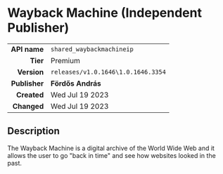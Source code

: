 # Wayback Machine (Independent Publisher)
| | |
|-:|-|
|**API name**|`shared_waybackmachineip`|
|**Tier**|Premium|
|**Version**|`releases/v1.0.1646\1.0.1646.3354`|
|**Publisher**|**Fördős András**|
|**Created**|Wed Jul 19 2023|
|**Changed**|Wed Jul 19 2023|

## Description
The Wayback Machine is a digital archive of the World Wide Web and it allows the user to go "back in time" and see how websites looked in the past.
